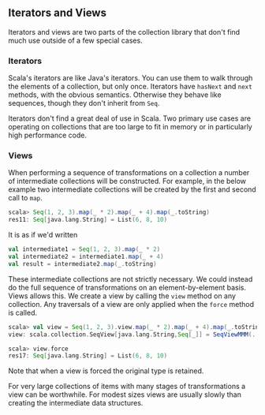 ## Iterators and Views

Iterators and views are two parts of the collection library that don't find much use outside of a few special cases.

### Iterators

Scala's iterators are like Java's iterators. You can use them to walk through the elements of a collection, but only once. Iterators have `hasNext` and `next` methods, with the obvious semantics. Otherwise they behave like sequences, though they don't inherit from `Seq`.

Iterators don't find a great deal of use in Scala. Two primary use cases are operating on collections that are too large to fit in memory or in particularly high performance code.


### Views

When performing a sequence of transformations on a collection a number of intermediate collections will be constructed. For example, in the below example two intermediate collections will be created by the first and second call to `map`.

~~~ scala
scala> Seq(1, 2, 3).map(_ * 2).map(_ + 4).map(_.toString)
res11: Seq[java.lang.String] = List(6, 8, 10)
~~~

It is as if we'd written

~~~ scala
val intermediate1 = Seq(1, 2, 3).map(_ * 2)
val intermediate2 = intermediate1.map(_ + 4)
val result = intermediate2.map(_.toString)
~~~

These intermediate collections are not strictly necessary. We could instead do the full sequence of transformations on an element-by-element basis. Views allows this. We create a view by calling the `view` method on any collection. Any traversals of a view are only applied when the `force` method is called.

~~~ scala
scala> val view = Seq(1, 2, 3).view.map(_ * 2).map(_ + 4).map(_.toString)
view: scala.collection.SeqView[java.lang.String,Seq[_]] = SeqViewMMM(...)

scala> view.force
res17: Seq[java.lang.String] = List(6, 8, 10)
~~~

Note that when a view is forced the original type is retained.

For very large collections of items with many stages of transformations a view can be worthwhile. For modest sizes views are usually slowly than creating the intermediate data structures.
